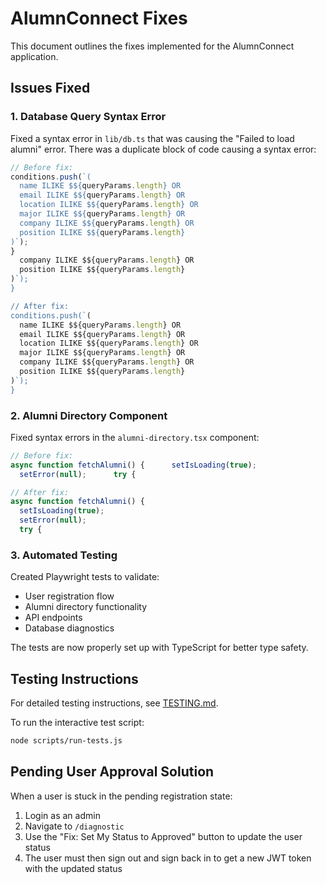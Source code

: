 # AlumnConnect Fixes

This document outlines the fixes implemented for the AlumnConnect application.

## Issues Fixed

### 1. Database Query Syntax Error
Fixed a syntax error in `lib/db.ts` that was causing the "Failed to load alumni" error. There was a duplicate block of code causing a syntax error:

```typescript
// Before fix:
conditions.push(`(
  name ILIKE $${queryParams.length} OR 
  email ILIKE $${queryParams.length} OR 
  location ILIKE $${queryParams.length} OR 
  major ILIKE $${queryParams.length} OR
  company ILIKE $${queryParams.length} OR
  position ILIKE $${queryParams.length}
)`);
}
  company ILIKE $${queryParams.length} OR
  position ILIKE $${queryParams.length}
)`);
}

// After fix:
conditions.push(`(
  name ILIKE $${queryParams.length} OR 
  email ILIKE $${queryParams.length} OR 
  location ILIKE $${queryParams.length} OR 
  major ILIKE $${queryParams.length} OR
  company ILIKE $${queryParams.length} OR
  position ILIKE $${queryParams.length}
)`);
}
```

### 2. Alumni Directory Component
Fixed syntax errors in the `alumni-directory.tsx` component:

```typescript
// Before fix:
async function fetchAlumni() {      setIsLoading(true);
  setError(null);      try {

// After fix:
async function fetchAlumni() {
  setIsLoading(true);
  setError(null);
  try {
```

### 3. Automated Testing
Created Playwright tests to validate:
- User registration flow
- Alumni directory functionality 
- API endpoints
- Database diagnostics

The tests are now properly set up with TypeScript for better type safety.

## Testing Instructions

For detailed testing instructions, see [TESTING.md](TESTING.md).

To run the interactive test script:
```bash
node scripts/run-tests.js
```

## Pending User Approval Solution

When a user is stuck in the pending registration state:

1. Login as an admin
2. Navigate to `/diagnostic` 
3. Use the "Fix: Set My Status to Approved" button to update the user status
4. The user must then sign out and sign back in to get a new JWT token with the updated status
